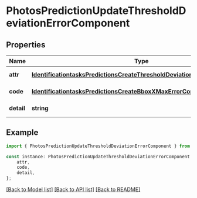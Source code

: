 # PhotosPredictionUpdateThresholdDeviationErrorComponent


## Properties

Name | Type | Description | Notes
------------ | ------------- | ------------- | -------------
**attr** | [**IdentificationtasksPredictionsCreateThresholdDeviationErrorComponentAttr**](IdentificationtasksPredictionsCreateThresholdDeviationErrorComponentAttr.md) |  | [default to undefined]
**code** | [**IdentificationtasksPredictionsCreateBboxXMaxErrorComponentCode**](IdentificationtasksPredictionsCreateBboxXMaxErrorComponentCode.md) |  | [default to undefined]
**detail** | **string** |  | [default to undefined]

## Example

```typescript
import { PhotosPredictionUpdateThresholdDeviationErrorComponent } from 'mosquito-alert';

const instance: PhotosPredictionUpdateThresholdDeviationErrorComponent = {
    attr,
    code,
    detail,
};
```

[[Back to Model list]](../README.md#documentation-for-models) [[Back to API list]](../README.md#documentation-for-api-endpoints) [[Back to README]](../README.md)
